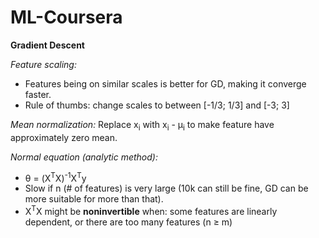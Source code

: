# ML-Coursera
**Gradient Descent**

_Feature scaling:_

- Features being on similar scales is better for GD, making it converge faster.
- Rule of thumbs: change scales to between [-1/3; 1/3] and [-3; 3]

_Mean normalization:_ Replace x<sub>i</sub> with x<sub>i</sub> - &mu;<sub>i</sub> to make feature have approximately zero mean.

_Normal equation (analytic method):_

- &theta; = (X<sup>T</sup>X)<sup>-1</sup>X<sup>T</sup>y
- Slow if n (# of features) is very large (10k can still be fine, GD can be more suitable for more than that).
- X<sup>T</sup>X might be **noninvertible** when: some features are linearly dependent, or there are too many features (n &ge; m)
